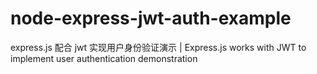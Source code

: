 # node-express-jwt-auth-example
express.js 配合 jwt 实现用户身份验证演示 | Express.js works with JWT to implement user authentication demonstration
